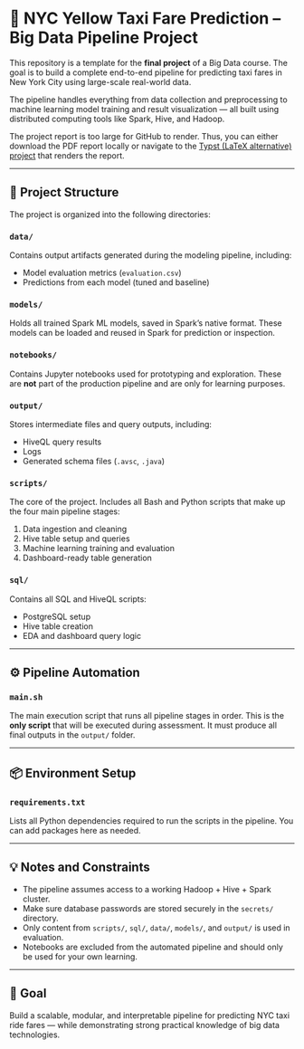 # 🚕 NYC Yellow Taxi Fare Prediction – Big Data Pipeline Project

This repository is a template for the **final project** of a Big Data course. The goal is to build a complete end-to-end pipeline for predicting taxi fares in New York City using large-scale real-world data.

The pipeline handles everything from data collection and preprocessing to machine learning model training and result visualization — all built using distributed computing tools like Spark, Hive, and Hadoop.

The project report is too large for GitHub to render. Thus, you can either download the PDF report locally or navigate to the [Typst (LaTeX alternative) project](https://typst.app/project/rSmrrga9HCvA8eirT2UTFu) that renders the report.

---

## 🧱 Project Structure

The project is organized into the following directories:

### `data/`
Contains output artifacts generated during the modeling pipeline, including:
- Model evaluation metrics (`evaluation.csv`)
- Predictions from each model (tuned and baseline)

### `models/`
Holds all trained Spark ML models, saved in Spark’s native format. These models can be loaded and reused in Spark for prediction or inspection.

### `notebooks/`
Contains Jupyter notebooks used for prototyping and exploration. These are **not** part of the production pipeline and are only for learning purposes.

### `output/`
Stores intermediate files and query outputs, including:
- HiveQL query results
- Logs
- Generated schema files (`.avsc`, `.java`)

### `scripts/`
The core of the project. Includes all Bash and Python scripts that make up the four main pipeline stages:
1. Data ingestion and cleaning
2. Hive table setup and queries
3. Machine learning training and evaluation
4. Dashboard-ready table generation

### `sql/`
Contains all SQL and HiveQL scripts:
- PostgreSQL setup
- Hive table creation
- EDA and dashboard query logic

---

## ⚙️ Pipeline Automation

### `main.sh`
The main execution script that runs all pipeline stages in order. This is the **only script** that will be executed during assessment. It must produce all final outputs in the `output/` folder.

---

## 📦 Environment Setup

### `requirements.txt`
Lists all Python dependencies required to run the scripts in the pipeline. You can add packages here as needed.

---

## 💡 Notes and Constraints

- The pipeline assumes access to a working Hadoop + Hive + Spark cluster.
- Make sure database passwords are stored securely in the `secrets/` directory.
- Only content from `scripts/`, `sql/`, `data/`, `models/`, and `output/` is used in evaluation.
- Notebooks are excluded from the automated pipeline and should only be used for your own learning.

---

## 🏁 Goal

Build a scalable, modular, and interpretable pipeline for predicting NYC taxi ride fares — while demonstrating strong practical knowledge of big data technologies.

